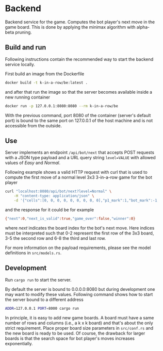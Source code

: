 # Backend

Backend service for the game. Computes the bot player's next move in the game board. This is done by applying the minimax algorithm with alpha-beta pruning.

## Build and run ##

Following instructions contain the recommended way to start the backend service locally.

First build an image from the Dockerfile

```bash
docker build -t k-in-a-row/be:latest .
```

and after that run the image so that the server becomes available inside a new running container

```bash
docker run -p 127.0.0.1:8080:8080 --rm k-in-a-row/be
```

With the previous command, port 8080 of the container (server's default port) is bound to the same port on 127.0.0.1 of the host machine and is not accessible from the outside.

## Use ##

Server implements an endpoint `/api/bot/next` that accepts POST requests with a JSON type payload and a URL query string `level=VALUE` with allowed values of *Easy* and *Normal*.

Following example shows a valid HTTP request with curl that is used to compute the first move of a normal level 3x3 3-in-a-row game for the bot player

```bash
curl "localhost:8080/api/bot/next?level=Normal" \
    -H "content-type: application/json" \
    -d '{"cells":[0, 0, 0, 0, 0, 0, 0, 0, 0],"p1_mark":1,"bot_mark":-1,"empty_mark":0}'
```

and the response for it could be for example

```bash
{"next":0,"next_is_valid":true,"game_over":false,"winner":0}
```

where *next* indicates the board index for the bot's next move. Here indices must be interpreted such that 0-2 represent the first row of the 3x3 board, 3-5 the second row and 6-8 the third and last row.

For more information on the payload requirements, please see the model definitions in `src/models.rs`.

## Development ##

Run `cargo run` to start the server.

By default the server is bound to 0.0.0.0:8080 but during development one may want to modify these values. Following command shows how to start the server bound to a different address

```bash
ADDR=127.0.0.1 PORT=8000 cargo run
```

In principle, it is easy to add new game boards. A board must have a same number of rows and columns (i.e., a k x k board) and that's about the only strict requirement. Place proper board size parameters in `src/conf.rs` and the new board is ready to be used. Of course, the drawback for larger boards is that the search space for bot player's moves increases exponentially.
